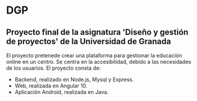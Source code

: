# DGP
## Proyecto final de la asignatura 'Diseño y gestión de proyectos' de la Universidad de Granada

El proyecto pretenede crear una plataforma para gestionar la educación online en un centro. Se centra en la accesibilidad, debido a las necesidades de los usuarios.
El proyecto consta de:
* Backend, realizado en Node.js, Mysql y Express.
* Web, realizada en Angular 10.
* Aplicación Android, realizada en Java.
